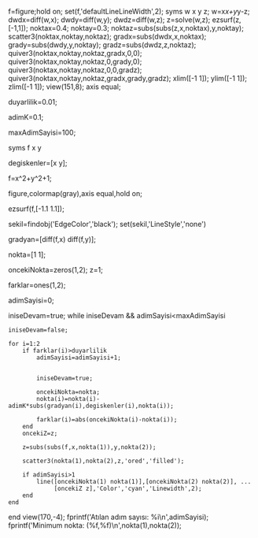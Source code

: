 f=figure;hold on;
set(f,'defaultLineLineWidth',2);
syms w x y z;
 w=x*x+y*y-z;
dwdx=diff(w,x);
dwdy=diff(w,y);
dwdz=diff(w,z);
z=solve(w,z);
ezsurf(z,[-1,1]);
noktax=0.4;
noktay=0.3;
noktaz=subs(subs(z,x,noktax),y,noktay);
scatter3(noktax,noktay,noktaz);
gradx=subs(dwdx,x,noktax);
grady=subs(dwdy,y,noktay);
gradz=subs(dwdz,z,noktaz);
quiver3(noktax,noktay,noktaz,gradx,0,0);
quiver3(noktax,noktay,noktaz,0,grady,0);
quiver3(noktax,noktay,noktaz,0,0,gradz);
quiver3(noktax,noktay,noktaz,gradx,grady,gradz);
xlim([-1 1]);
ylim([-1 1]);
zlim([-1 1]);
view(151,8);
axis equal;

duyarlilik=0.01;

adimK=0.1;

maxAdimSayisi=100;

syms f x y

degiskenler=[x y];

f=x^2+y^2+1;

figure,colormap(gray),axis equal,hold on;

ezsurf(f,[-1.1 1.1]);

sekil=findobj('EdgeColor','black');
set(sekil,'LineStyle','none')

gradyan=[diff(f,x) diff(f,y)];

nokta=[1 1];

oncekiNokta=zeros(1,2);
z=1;

farklar=ones(1,2);

adimSayisi=0;

iniseDevam=true;
while iniseDevam && adimSayisi<maxAdimSayisi
  
    iniseDevam=false;
    
    for i=1:2 
        if farklar(i)>duyarlilik 
            adimSayisi=adimSayisi+1;

         
            iniseDevam=true;
            
            oncekiNokta=nokta; 
            nokta(i)=nokta(i)-adimK*subs(gradyan(i),degiskenler(i),nokta(i));

            farklar(i)=abs(oncekiNokta(i)-nokta(i));
        end
        oncekiZ=z;
            
        z=subs(subs(f,x,nokta(1)),y,nokta(2));

        scatter3(nokta(1),nokta(2),z,'ored','filled');
 
        if adimSayisi>1
            line([oncekiNokta(1) nokta(1)],[oncekiNokta(2) nokta(2)], ...
                 [oncekiZ z],'Color','cyan','Linewidth',2);
        end
    end
end
view(170,-4); 
fprintf('Atılan adım sayısı: %i\n',adimSayisi);
fprintf('Minimum nokta: (%f,%f)\n',nokta(1),nokta(2));
